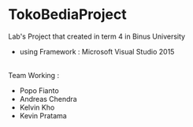 # TokoBediaProject

Lab's Project that created in term 4 in Binus University
- using Framework : Microsoft Visual Studio 2015

<br/>
Team Working :

- Popo Fianto
- Andreas Chendra
- Kelvin Kho
- Kevin Pratama
